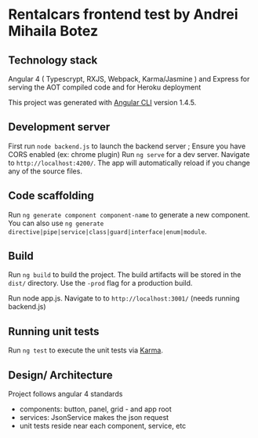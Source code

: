 # Rentalcars frontend test by Andrei Mihaila Botez 

## Technology stack
Angular 4 ( Typescrypt, RXJS, Webpack, Karma/Jasmine ) and Express for serving the AOT compiled code and for Heroku deployment

This project was generated with [Angular CLI](https://github.com/angular/angular-cli) version 1.4.5.

## Development server
First run `node backend.js` to launch the backend server ; Ensure you have CORS enabled (ex: chrome plugin)
Run `ng serve` for a dev server. Navigate to `http://localhost:4200/`. The app will automatically reload if you change any of the source files.

## Code scaffolding

Run `ng generate component component-name` to generate a new component. You can also use `ng generate directive|pipe|service|class|guard|interface|enum|module`.

## Build

Run `ng build` to build the project. The build artifacts will be stored in the `dist/` directory. Use the `-prod` flag for a production build.

Run node app.js. Navigate to to `http://localhost:3001/` (needs running backend.js)

## Running unit tests

Run `ng test` to execute the unit tests via [Karma](https://karma-runner.github.io).

## Design/ Architecture
Project follows angular 4 standards
- components: button, panel, grid - and app root
- services: JsonService makes the json request
- unit tests reside near each component, service, etc

